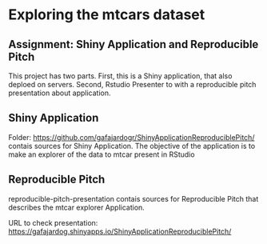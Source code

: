 # Exploring the mtcars dataset

## Assignment: Shiny Application and Reproducible Pitch

This project has two parts. First, this is a Shiny application, that also deploed on servers. Second, Rstudio Presenter to with a reproducible pitch presentation about application.

## Shiny Application

Folder: https://github.com/gafajardogr/ShinyApplicationReproduciblePitch/ contais sources for Shiny Application. The objective of the application is to make an explorer of the data to mtcar present in RStudio

## Reproducible Pitch

reproducible-pitch-presentation contais sources for Reproducible Pitch that describes the mtcar explorer Application. 

URL to check presentation: https://gafajardog.shinyapps.io/ShinyApplicationReproduciblePitch/
